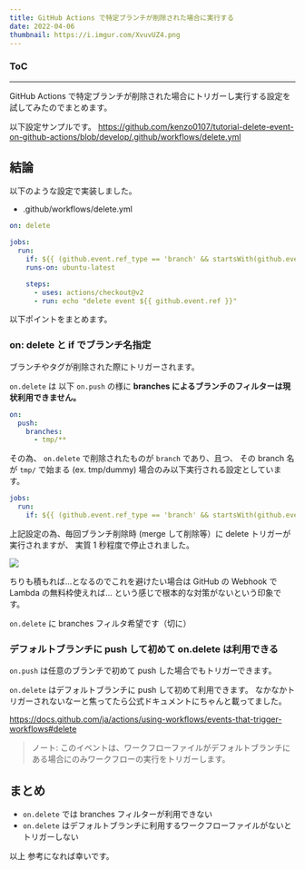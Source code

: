 ```yaml
---
title: GitHub Actions で特定ブランチが削除された場合に実行する
date: 2022-04-06
thumbnail: https://i.imgur.com/XvuvUZ4.png
---
```


<div class="toc">
<div class="toc-content">
<h3 class="menu-label">ToC</h3>
<!-- toc -->
</div>
</div>

---

GitHub Actions で特定ブランチが削除された場合にトリガーし実行する設定を試してみたのでまとめます。

以下設定サンプルです。
https://github.com/kenzo0107/tutorial-delete-event-on-github-actions/blob/develop/.github/workflows/delete.yml

<!-- more -->

## 結論

以下のような設定で実装しました。

- .github/workflows/delete.yml

```yml
on: delete

jobs:
  run:
    if: ${{ (github.event.ref_type == 'branch' && startsWith(github.event.ref, 'tmp/')) }}
    runs-on: ubuntu-latest

    steps:
      - uses: actions/checkout@v2
      - run: echo "delete event ${{ github.event.ref }}"
```

以下ポイントをまとめます。

### on: delete と if でブランチ名指定

ブランチやタグが削除された際にトリガーされます。

`on.delete` は 以下 `on.push` の様に **branches によるブランチのフィルターは現状利用できません。**

```yml
on:
  push:
    branches:
      - tmp/**
```

その為、 `on.delete` で削除されたものが `branch` であり、且つ、
その branch 名が `tmp/` で始まる (ex. tmp/dummy) 場合のみ以下実行される設定としています。

```yml
jobs:
  run:
    if: ${{ (github.event.ref_type == 'branch' && startsWith(github.event.ref, 'tmp/')) }}
```

上記設定の為、毎回ブランチ削除時 (merge して削除等）に delete トリガーが実行されますが、
実質 1 秒程度で停止されました。

![](https://i.imgur.com/3Kbhcml.png)

ちりも積もれば...となるのでこれを避けたい場合は GitHub の Webhook で Lambda の無料枠使えれば...
という感じで根本的な対策がないという印象です。

`on.delete` に branches フィルタ希望です（切に）

### デフォルトブランチに push して初めて on.delete は利用できる

`on.push` は任意のブランチで初めて push した場合でもトリガーできます。

`on.delete` はデフォルトブランチに push して初めて利用できます。
なかなかトリガーされないなーと焦ってたら公式ドキュメントにちゃんと載ってました。

https://docs.github.com/ja/actions/using-workflows/events-that-trigger-workflows#delete

> ノート: このイベントは、ワークフローファイルがデフォルトブランチにある場合にのみワークフローの実行をトリガーします。

## まとめ

- `on.delete` では branches フィルターが利用できない
- `on.delete` はデフォルトブランチに利用するワークフローファイルがないとトリガーしない

以上
参考になれば幸いです。
